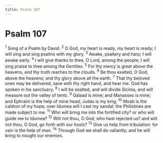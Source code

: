 ```yaml
---
title: Psalm 107
---
```

# Psalm 107

<sup>1</sup> Song of a Psalm by David. <sup>2</sup> O God, my heart is ready, my heart is ready; I will sing and sing psalms with my glory. <sup>3</sup> Awake, psaltery and harp; I will awake early. <sup>4</sup> I will give thanks to thee, O Lord, among the people; I will sing praise to thee among the Gentiles. <sup>5</sup> For thy mercy is great above the heavens, and thy truth reaches to the clouds. <sup>6</sup> Be thou exalted, O God, above the heavens; and thy glory above all the earth. <sup>7</sup> That thy beloved ones may be delivered, save with thy right hand, and hear me. God has spoken in his sanctuary; <sup>8</sup> I will be exalted, and will divide Sicima, and will measure out the valley of tents. <sup>9</sup> Galaad is mine; and Manasses is mine; and Ephraim is the help of mine head; Judas is my king; <sup>10</sup> Moab is the caldron of my hope; over Idumea will I cast my sandal; the Philistines are made subject to me. <sup>11</sup> Who will bring me into the fortified city? or who will guide me to Idumea? <sup>12</sup> Wilt not thou, O God, who hast rejected us? and wilt not thou, O God, go forth with our hosts? <sup>13</sup> Give us help from tribulation: for vain is the help of man. <sup>14</sup> Through God we shall do valiantly; and he will bring to nought our enemies. 